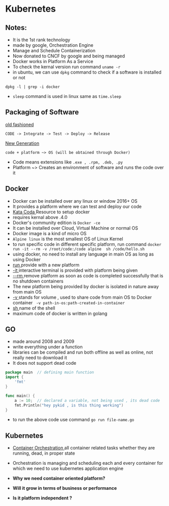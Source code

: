 # Kubernetes

## Notes:
* It is the 1st rank technology
* made by google, Orchestration Engine
* Manage and Schedule Containerization
* Now donated to CNCF by google and being managed
* Docker works in Platform As a Service
* To check the kernal version run command ```uname -r```
* in ubuntu, we can use ```dpkg``` command to check if a software is installed or not
```
dpkg -l | grep -i docker
```
* ```sleep``` command is used in linux same as ```time.sleep```

## Packaging of Software
<u> old fashioned </u>
```
CODE -> Integrate -> Test -> Deploy -> Release
```
<u> New Generation </u>
```
code + platform ~> OS (will be obtained through Docker)
```
* Code means extensions like ```.exe , .rpm, .deb, .py ```
* Platform ~> Creates an environment of software and runs the code over it


## Docker
* Docker can be installed over any linux or window 2016+ OS
* It provides a platform where we can test and deploy our code
* <a href="http://katacoda.com"> Kata Coda </a> Resource to setup docker
* requires kernal above .4.0
* Docker's community edition is ```Docker -ce```
* It can be installed over Cloud, Virtual Machine or normal OS
* Docker image is a kind of micro OS
* ```Alpine linux``` is the most smallest OS of Linux Kernel
* to run specific code in different specific platform, run command
 ```docker run -it --rm -v /root/code:/code alpine  sh /code/hello.sh```
* using docker, no need to install any language in main OS as long as using Docker
* <u> run </u> provide with a new platform
* <u> -it </u> interactive terminal is provided with platform being given
* <u> --rm </u> remove platform as soon as code is completed successfully that is no shutdown containers
* The new platform being provided by docker is isolated in nature away from main OS
* <u> -v </u> stands for volume , used to share code from main OS to Docker container
``` -v path-in-os:path-created-in-container```
* <u> sh </u> name of the shell
* maximum code of docker is written in golang


## GO
* made around 2008 and 2009
* write everything under a function
* libraries can be compiled and run both offline as well as online, not really need to download it
* It does not support dead code
```go
package main  // defining main function
import {
    'fmt'
} 

func main() {
    a := 10;  // declared a variable, not being used , its dead code
    fmt.Println("hey pykid , is this thing working")
}
```
* to run the above code use command ```go run file-name.go```

## Kubernetes
* <u> Container Orchestration </u> all container related tasks whether they are running, dead, in proper state 
* Orchestration is managing and scheduling each and every container for which we need to use kubernetes application engine

* <b> Why we need container oriented platform? </b>
* <b> Will it grow in terms of business or performance </b>
* <b> Is it platform independent ? </b>

